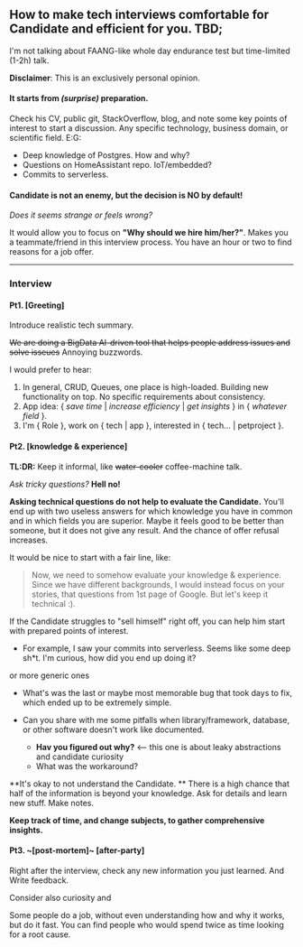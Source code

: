 ## How to make tech interviews comfortable for Candidate and efficient for you.  TBD;
I'm not talking about FAANG-like whole day endurance test but time-limited (1-2h) talk.

**Disclaimer**: This is an exclusively personal opinion.


#### It starts from _(surprise)_ preparation. 
Check his CV, public git, StackOverflow, blog, and note some key points of interest to start a discussion.
Any specific technology, business domain, or scientific field. E:G:
* Deep knowledge of Postgres. How and why?
* Questions on HomeAssistant repo. IoT/embedded?
* Commits to serverless. 

#### Candidate is not an enemy, but the decision is NO by default!
_Does it seems strange or feels wrong?_ 

It would allow you to focus on **"Why should we hire him/her?"**. Makes you a teammate/friend in this interview process.
You have an hour or two to find reasons for a job offer. 

------------
### Interview
#### Pt1. [Greeting]
Introduce realistic tech summary.

~~We are doing a BigData AI-driven tool that helps people address issues and solve isseues~~ Annoying buzzwords.  

I would prefer to hear: 
1. In general, CRUD, Queues, one place is high-loaded. Building new functionality on top. No specific requirements about consistency. 
2. App idea:  { _save time_ | _increase efficiency_ | _get insights_ } in { _whatever field_ }.
3. I'm { Role }, work on { tech | app }, interested in { tech... | petproject }.  

#### Pt2. [knowledge & experience]
**TL:DR:** Keep it informal, like ~~water-cooler~~ coffee-machine talk.

_Ask tricky questions?_ **Hell no!** 

**Asking technical questions do not help to evaluate the Candidate.**
You'll end up with two useless answers for which knowledge you have in common and in which fields you are superior. Maybe it feels good to be better than someone, but it does not give any result. And the chance of offer refusal increases.


It would be nice to start with a fair line, like: 
> Now, we need to somehow evaluate your knowledge & experience. Since we have different backgrounds, I would instead focus on your stories, that questions from 1st page of Google. But let's keep it technical :).

If the Candidate struggles to "sell himself" right off, you can help him start with prepared points of interest.

- For example, I saw your commits into serverless. Seems like some deep sh\*t. I'm curious, how did you end up doing it? 

or more generic ones
- What's was the last or maybe most memorable bug that took days to fix, which ended up to be extremely simple. 

- Can you share with me some pitfalls when library/framework, database, or other software doesn't work like documented. 
  - **Hav you figured out why?**  <-- this one is about leaky abstractions and candidate curiosity
  - What was the workaround?

**It's okay to not understand the Candidate. ** There is a high chance that half of the information is beyond your knowledge. 
Ask for details and learn new stuff. Make notes. 


**Keep track of time, and change subjects, to gather comprehensive insights.** 

#### Pt3. ~[post-mortem]~ [after-party]

Right after the interview, check any new information you just learned. And Write feedback. 

Consider also curiosity and 

Some people do a job, without even understanding how and why it works, but do it fast.
You can find people who would spend twice as time looking for a root cause. 
